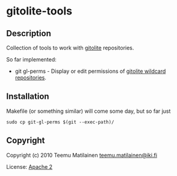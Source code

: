 gitolite-tools
==============

Description
-----------

Collection of tools to work with [gitolite][] repositories.

So far implemented:

* git gl-perms - Display or edit permissions of
  [gitolite wildcard repositories][wildrepos].

Installation
------------

Makefile (or something similar) will come some day, but so far just

	sudo cp git-gl-perms $(git --exec-path)/

Copyright
---------

Copyright (c) 2010 Teemu Matilainen <teemu.matilainen@iki.fi>

License: [Apache 2](http://www.apache.org/licenses/LICENSE-2.0)

[gitolite]: http://github.com/sitaramc/gitolite
[wildrepos]: http://github.com/sitaramc/gitolite/tree/wildrepos
